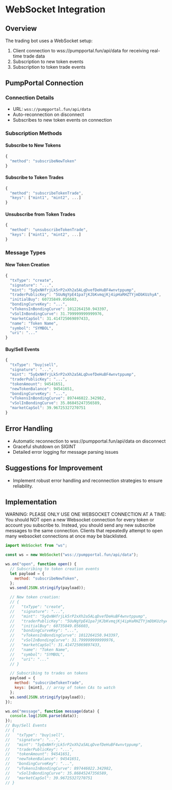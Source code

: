 # WebSocket Integration

## Overview

The trading bot uses a WebSocket setup:

1. Client connection to wss://pumpportal.fun/api/data for receiving real-time trade data
2. Subscription to new token events
3. Subscription to token trade events

## PumpPortal Connection

### Connection Details

- URL: `wss://pumpportal.fun/api/data`
- Auto-reconnection on disconnect
- Subscribes to new token events on connection

### Subscription Methods

#### Subscribe to New Tokens

```javascript
{
  "method": "subscribeNewToken"
}
```

#### Subscribe to Token Trades

```javascript
{
  "method": "subscribeTokenTrade",
  "keys": ["mint1", "mint2", ...]
}
```

#### Unsubscribe from Token Trades

```javascript
{
  "method": "unsubscribeTokenTrade",
  "keys": ["mint1", "mint2", ...]
}
```

### Message Types

#### New Token Creation

```javascript
{
  "txType": "create",
  "signature": "...",
  "mint": "5yQxNHfrjLk5rP2xXh2a5ALqDvefDeHuBF4wnvtppump",
  "traderPublicKey": "5UuNgYpE41pa7jKJbKvmqjKj4ipHaRHZTYjmDbKUzhyA",
  "initialBuy": 60735849.056603,
  "bondingCurveKey": "...",
  "vTokensInBondingCurve": 1012264150.943397,
  "vSolInBondingCurve": 31.799999999999976,
  "marketCapSol": 31.414725069897433,
  "name": "Token Name",
  "symbol": "SYMBOL",
  "uri": "..."
}
```

#### Buy/Sell Events

```javascript
{
  "txType": "buy|sell",
  "signature": "...",
  "mint": "5yQxNHfrjLk5rP2xXh2a5ALqDvefDeHuBF4wnvtppump",
  "traderPublicKey": "...",
  "tokenAmount": 94541651,
  "newTokenBalance": 94541651,
  "bondingCurveKey": "...",
  "vTokensInBondingCurve": 897446022.342982,
  "vSolInBondingCurve": 35.86845247356589,
  "marketCapSol": 39.96725327270751
}
```

## Error Handling

- Automatic reconnection to wss://pumpportal.fun/api/data on disconnect
- Graceful shutdown on SIGINT
- Detailed error logging for message parsing issues

## Suggestions for Improvement

- Implement robust error handling and reconnection strategies to ensure reliability.

## Implementation

WARNING: PLEASE ONLY USE ONE WEBSOCKET CONNECTION AT A TIME:
You should NOT open a new Websocket connection for every token or account you subscribe to. Instead, you should send any new subscribe messages to the same connection. Clients that repeatedly attempt to open many websocket connections at once may be blacklisted.

```javascript
import WebSocket from "ws";

const ws = new WebSocket("wss://pumpportal.fun/api/data");

ws.on("open", function open() {
  // Subscribing to token creation events
  let payload = {
    method: "subscribeNewToken",
  };
  ws.send(JSON.stringify(payload));

  // New token creation:
  // {
  //   "txType": "create",
  //   "signature": "...",
  //   "mint": "5yQxNHfrjLk5rP2xXh2a5ALqDvefDeHuBF4wnvtppump",
  //   "traderPublicKey": "5UuNgYpE41pa7jKJbKvmqjKj4ipHaRHZTYjmDbKUzhyA",
  //   "initialBuy": 60735849.056603,
  //   "bondingCurveKey": "...",
  //   "vTokensInBondingCurve": 1012264150.943397,
  //   "vSolInBondingCurve": 31.799999999999976,
  //   "marketCapSol": 31.414725069897433,
  //   "name": "Token Name",
  //   "symbol": "SYMBOL",
  //   "uri": "..."
  // }

  // Subscribing to trades on tokens
  payload = {
    method: "subscribeTokenTrade",
    keys: [mint], // array of token CAs to watch
  };
  ws.send(JSON.stringify(payload));
});

ws.on("message", function message(data) {
  console.log(JSON.parse(data));
});
// Buy/Sell Events
// {
//   "txType": "buy|sell",
//   "signature": "...",
//   "mint": "5yQxNHfrjLk5rP2xXh2a5ALqDvefDeHuBF4wnvtppump",
//   "traderPublicKey": "...",
//   "tokenAmount": 94541651,
//   "newTokenBalance": 94541651,
//   "bondingCurveKey": "...",
//   "vTokensInBondingCurve": 897446022.342982,
//   "vSolInBondingCurve": 35.86845247356589,
//   "marketCapSol": 39.96725327270751
// }
```
